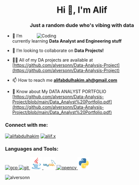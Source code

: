 <h1 align="center">Hi 👋, I'm Alif</h1>
<h3 align="center">Just a random dude who's vibing with data</h3>
<img align="right" alt="Coding" width="400" src="https://i.pinimg.com/originals/74/34/57/743457785e7543fd62c51e59dcf853d9.gif">

- 🌱 I’m currently learning **Data Analyst and Engineering stuff**

- 👯 I’m looking to collaborate on **Data Projects!**

- 👨‍💻 All of my DA projects are available at [https://github.com/alversonn/Data-Analysis-Project](https://github.com/alversonn/Data-Analysis-Project)

- 📫 How to reach me **alifabdulhakim.ah@gmail.com**

- 📄 Know about My DATA ANALYST PORTFOLIO [https://github.com/alversonn/Data-Analysis-Project/blob/main/Data_Analyst%20Portfolio.pdf](https://github.com/alversonn/Data-Analysis-Project/blob/main/Data_Analyst%20Portfolio.pdf)

<h3 align="left">Connect with me:</h3>
<p align="left">
<a href="https://linkedin.com/in/alifabdulhakim" target="blank"><img align="center" src="https://raw.githubusercontent.com/rahuldkjain/github-profile-readme-generator/master/src/images/icons/Social/linked-in-alt.svg" alt="alifabdulhakim" height="30" width="40" /></a>
<a href="https://instagram.com/aliif.x" target="blank"><img align="center" src="https://raw.githubusercontent.com/rahuldkjain/github-profile-readme-generator/master/src/images/icons/Social/instagram.svg" alt="aliif.x" height="30" width="40" /></a>
</p>

<h3 align="left">Languages and Tools:</h3>
<p align="left"> <a href="https://cloud.google.com" target="_blank" rel="noreferrer"> <img src="https://www.vectorlogo.zone/logos/google_cloud/google_cloud-icon.svg" alt="gcp" width="40" height="40"/> </a> <a href="https://git-scm.com/" target="_blank" rel="noreferrer"> <img src="https://www.vectorlogo.zone/logos/git-scm/git-scm-icon.svg" alt="git" width="40" height="40"/> </a> <a href="https://www.java.com" target="_blank" rel="noreferrer"> <img src="https://raw.githubusercontent.com/devicons/devicon/master/icons/java/java-original.svg" alt="java" width="40" height="40"/> </a> <a href="https://www.mysql.com/" target="_blank" rel="noreferrer"> <img src="https://raw.githubusercontent.com/devicons/devicon/master/icons/mysql/mysql-original-wordmark.svg" alt="mysql" width="40" height="40"/> </a> <a href="https://opencv.org/" target="_blank" rel="noreferrer"> <img src="https://www.vectorlogo.zone/logos/opencv/opencv-icon.svg" alt="opencv" width="40" height="40"/> </a> <a href="https://www.python.org" target="_blank" rel="noreferrer"> <img src="https://raw.githubusercontent.com/devicons/devicon/master/icons/python/python-original.svg" alt="python" width="40" height="40"/> </a> </p>

<p><img align="center" src="https://github-readme-streak-stats.herokuapp.com/?user=alversonn&" alt="alversonn" /></p>

